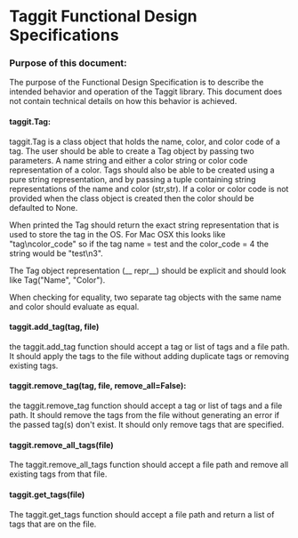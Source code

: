 # Taggit Functional Design Specifications

### Purpose of this document:
The purpose of the Functional Design Specification is to describe the intended behavior and operation of the Taggit 
library. This document does not contain technical details on how this behavior is achieved.

#### taggit.Tag:
taggit.Tag is a class object that holds the name, color, and color code of a tag. The user should be able to create
a Tag object by passing two parameters. A name string and either a color string or color code representation 
of a color. Tags should also be able to be created using a pure string representation, and by passing a tuple containing
string representations of the name and color (str,str).
If a color or color code is not provided when the class object is created then the color should be defaulted to None.

When printed the Tag should return the exact string representation that is used to store the tag in the OS. For Mac OSX
this looks like "tag\ncolor_code" so if the tag name = test and the color_code = 4 the string would be "test\n3".

The Tag object representation (__ repr__) should be explicit and should look like Tag("Name", "Color").

When checking for equality, two separate tag objects with the same name and color should evaluate as equal.

#### taggit.add_tag(tag, file)
the taggit.add_tag function should accept a tag or list of tags and a file path. It should apply the tags to the
file without adding duplicate tags or removing existing tags.

#### taggit.remove_tag(tag, file, remove_all=False):
the taggit.remove_tag function should accept a tag or list of tags and a file path. It should remove the tags from
the file without generating an error if the passed tag(s) don't exist. It should only remove tags that are specified.

#### taggit.remove_all_tags(file)
The taggit.remove_all_tags function should accept a file path and remove all existing tags from that file.

#### taggit.get_tags(file)
The taggit.get_tags function should accept a file path and return a list of tags that are on the file.